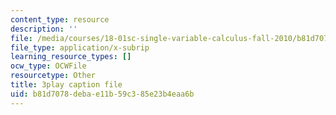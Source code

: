 ```yaml
---
content_type: resource
description: ''
file: /media/courses/18-01sc-single-variable-calculus-fall-2010/b81d7078debae11b59c385e23b4eaa6b_jBkXbAgMj6s.srt
file_type: application/x-subrip
learning_resource_types: []
ocw_type: OCWFile
resourcetype: Other
title: 3play caption file
uid: b81d7078-deba-e11b-59c3-85e23b4eaa6b
---
```

